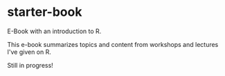 # starter-book
E-Book with an introduction to R.

This e-book summarizes topics and content from workshops and lectures I've given on R.

Still in progress!
